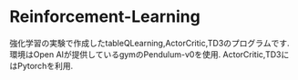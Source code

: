 # Reinforcement-Learning
強化学習の実験で作成したtableQLearning,ActorCritic,TD3のプログラムです.環境はOpen AIが提供しているgymのPendulum-v0を使用.
ActorCritic,TD3にはPytorchを利用.
